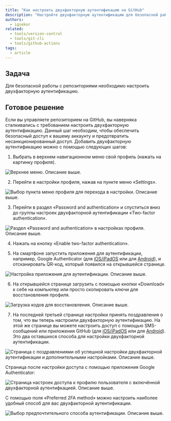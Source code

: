 ```yaml
---
title: "Как настроить двухфакторную аутентификацию на GitHub"
description: "Настройте двухфакторную аутентификацию для безопасной работы на GitHub."
authors:
  - igsekor
related:
  - tools/version-control
  - tools/git-cli
  - tools/github-actions
tags:
  - article
---
```


## Задача

Для безопасной работы с репозиториями необходимо настроить двухфакторную аутентификацию.

## Готовое решение

Если вы управляете репозиторием на GitHub, вы наверняка сталкивались с требованием настроить двухфакторную аутентификацию. Данный шаг необходим, чтобы обеспечить безопасный доступ к вашему аккаунту и предотвратить несанкционированный доступ. Добавить двухфакторную аутентификацию можно с помощью следующих шагов:

1. Выбрать в верхнем навигационном меню свой профиль (нажать на картинку профиля).

![Верхнее меню. Описание выше.](images/top-navigation.png)

2. Перейти в настройки профиля, нажав на пункте меню «Settings».

![Выбор пункта меню профиля для перехода в настройки. Описание выше.](images/choose-settings-in-profile-menu.png)

3. Перейти в раздел «Password and authentication» и спуститься вниз до группы настроек двухфакторной аутентификации «Two-factor authentication».

![Раздел «Password and authentication» в настройках профиля. Описание выше.](images/2-factor-auth-settings-disabled.png)

4. Нажать на кнопку «Enable two-factor authentication».

5. На смартфоне запустить приложения для аутентификации, например, Google Authenticator (для [iOS/iPadOS](https://apps.apple.com/us/app/google-authenticator/id388497605) или для [Android](https://play.google.com/store/apps/details?id=com.google.android.apps.authenticator2)), и отсканировать QR-код, который появился на открывшейся странице.

![Настройка приложения для аутентификации. Описание выше.](images/2-factor-auth-first-step.png)

6. На открывшейся странице загрузить с помощью кнопки «Download» к себе на компьютер или просто скопировать ключи для восстановления профиля.

![Загрузка кодов для восстановления. Описание выше.](images/2-factor-auth-second-step.png)

7. На последней третьей странице настройки принять поздравления о том, что вы теперь настроили двухфакторную аутентификацию. На этой же странице вы можете настроить доступ с помощью SMS-сообщений или приложения GitHub (для [iOS/iPadOS](https://apps.apple.com/ru/app/github/id1477376905) или для [Android](https://play.google.com/store/apps/details?id=com.github.android&hl=en_US)). Это два оставшихся способа для настройки двухфакторной аутентификации.

![Страница с поздравлениями об успешной настройки двухфакторной аутентификации и дополнительными настройками. Описание выше.](images/2-factor-auth-third-step.png)

Страница после настройки доступа с помощью приложения Google Authenticator:

![Страница настроек доступа к профилю пользователя с включённой двухфакторной аутентифкацией. Описание выше.](images/2-factor-auth-settings-enabled.png)

С помощью поля «Preferred 2FA method» можно настроить наиболее удобный способ для вас двухфакторной аутентификации.

![Выбор предпочтительного способа аутентификации. Описание выше.](images/preferred-2-factor-auth.png)
